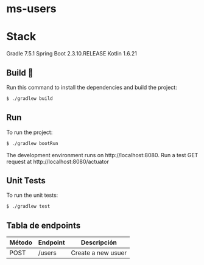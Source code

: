# ms-users

# Stack

Gradle 7.5.1
Spring Boot 2.3.10.RELEASE
Kotlin 1.6.21

## Build 🔧
Run this command to install the dependencies and build the project:
```bash
$ ./gradlew build
```

## Run
To run the project:
```bash
$ ./gradlew bootRun
```

The development environment runs on http://localhost:8080. Run a test GET request at http://localhost:8080/actuator

## Unit Tests
To run the unit tests:
```bash
$ ./gradlew test
```

## Tabla de endpoints

| Método | Endpoint | Descripción                             |
| ------ | -------- |-----------------------------------------|
| POST   | /users   | Create a new usuer |


